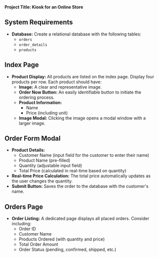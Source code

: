  
**Project Title: Kiosk for an Online Store**

## System Requirements

* **Database:** Create a relational database with the following tables:
    * `orders`
    * `order_details`
    * `products`

## Index Page

* **Product Display:** All products are listed on the index page. Display four products per row. Each product should have:
    * **Image:** A clear and representative image.
    * **Order Now Button:** An easily identifiable button to initiate the ordering process.
    * **Product Information:**
        * Name
        * Price (including unit)
    * **Image Modal:** Clicking the image opens a modal window with a larger image.

## Order Form Modal

* **Product Details:**
    * Customer Name (input field for the customer to enter their name)
    * Product Name (pre-filled)
    * Quantity (adjustable input field)
    * Total Price (calculated in real-time based on quantity)
* **Real-time Price Calculation:** The total price automatically updates as the user changes the quantity.
* **Submit Button:** Saves the order to the database with the customer's name.

## Orders Page

* **Order Listing:** A dedicated page displays all placed orders. Consider including:
    * Order ID
    * Customer Name
    * Products Ordered (with quantity and price)
    * Total Order Amount
    * Order Status (pending, confirmed, shipped, etc.)

 
